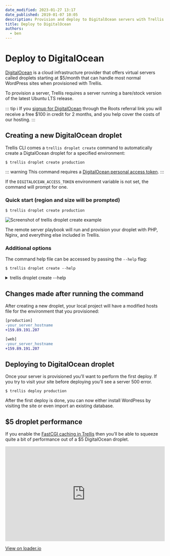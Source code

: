 ```yaml
---
date_modified: 2023-01-27 13:17
date_published: 2019-01-07 10:05
description: Provision and deploy to DigitalOcean servers with Trellis.
title: Deploy to DigitalOcean
authors:
  - ben
---
```


# Deploy to DigitalOcean

[DigitalOcean](https://roots.io/r/digitalocean) is a cloud infrastructure provider that offers virtual servers called droplets starting at $5/month that can handle most normal WordPress sites when provisioned with Trellis.

To provision a server, Trellis requires a server running a bare/stock version of the latest Ubuntu LTS release.

::: tip
ℹ️ If you [signup for DigitalOcean](https://roots.io/r/digitalocean) through the Roots referral link you will receive a free $100 in credit for 2 months, and you help cover the costs of our hosting.
::: 

## Creating a new DigitalOcean droplet

Trellis CLI comes a `trellis droplet create` command to automatically create a DigtalOcean droplet for a specified environment:

```shell
$ trellis droplet create production
```

::: warning
This command requires a [DigitalOcean personal access token](https://cloud.digitalocean.com/account/api/tokens/new).
:::

If the `DIGITALOCEAN_ACCESS_TOKEN` environment variable is not set, the command will prompt for one.

### Quick start (region and size will be prompted)

```shell
$ trellis droplet create production
```

![Screenshot of trellis droplet create example](https://cdn.roots.io/app/uploads/deploy-to-digitalocean-trellis-droplet-create.png)

The remote server playbook will run and provision your droplet with PHP, Nginx, and everything else included in Trellis.

### Additional options

The command help file can be accessed by passing the `--help` flag:

```shell
$ trellis droplet create --help
```

<details>
<summary>trellis droplet create --help</summary>

```
Usage: trellis droplet create [options] ENVIRONMENT

Creates a droplet (server) on DigitalOcean for the environment specified.

Only remote servers (for staging and production) are currently supported.
Development should be managed separately through Vagrant.

This command requires a DigitalOcean personal access token.
Link: https://cloud.digitalocean.com/account/api/tokens/new

If the DIGITALOCEAN_ACCESS_TOKEN environment variable is not set, the command
will prompt for one.

Create a production server (region and size will be prompted):

  $ trellis droplet create production

Create a 1gb server in the nyc3 region:

  $ trellis droplet create --region=nyc3 --size=s-1vcpu-1gb production

Create a 1gb server with a specific Ubuntu image:

  $ trellis droplet create --region=nyc3 --image=ubuntu-18-04-x64 --size=s-1vcpu-1gb production

Create a server but skip provisioning:

  $ trellis droplet create --skip-provision production

Arguments:
  ENVIRONMENT Name of environment (ie: production)

Options:
      --region          Region to create the server in
      --image           (default: ubuntu-20-04-x64) Server image (ie: Linux distribution)
      --size            Server size/type
      --skip-provision  Skip provision after server is created
      --ssh-key         (default: ~/.ssh/id_rsa.pub) path to SSH public key to be added on the server
  -h, --help            show this help
```

</details>

## Changes made after running the command

After creating a new droplet, your local project will have a modified hosts file for the environment that you provisioned:

```diff
[production]
-your_server_hostname
+159.89.191.207

[web]
-your_server_hostname
+159.89.191.207
```

## Deploying to DigitalOcean droplet

Once your server is provisioned you’ll want to perform the first deploy. If you try to visit your site before deploying you’ll see a server 500 error.

```shell
$ trellis deploy production
```

After the first deploy is done, you can now either install WordPress by visiting the site or even import an existing database.

## $5 droplet performance

If you enable the [FastCGI caching in Trellis](/trellis/docs/fastcgi-caching/) then you’ll be able to squeeze quite a bit of performance out of a $5 DigitalOcean droplet.

<p><iframe src="https://share.loader.io/reports/19a5726e5f296a96c431f8609dd427cd/widget/results/6ebcd76c5963361fc0acf413364709e1" frameborder="0" style="width: 100%; height: 300px;"></iframe></p>
<p><a href="http://loader.io/reports/19a5726e5f296a96c431f8609dd427cd/results/6ebcd76c5963361fc0acf413364709e1">View on loader.io</a></p>
